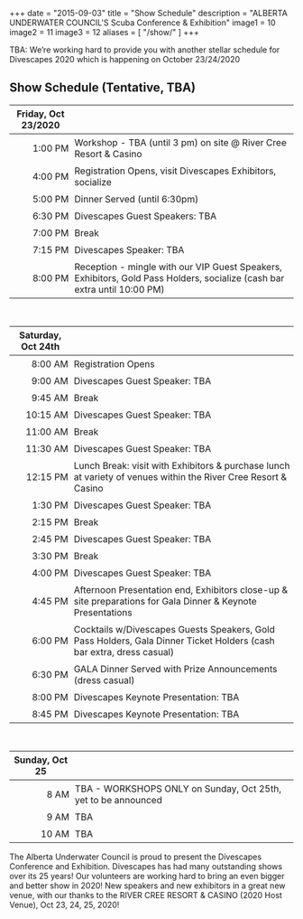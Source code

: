 +++
date        = "2015-09-03"
title       = "Show Schedule"
description = "ALBERTA UNDERWATER COUNCIL'S Scuba Conference &amp; Exhibition"
image1 = 10
image2 = 11
image3 = 12
aliases = [
  "/show/"
]
+++

TBA: We’re working hard to provide you with another stellar schedule for Divescapes 2020 which is happening on October 23/24/2020

<h2>Show Schedule (Tentative, TBA)</h2>

<style type="text/css">
th, td { padding: 5px; }
</style>

<table>
<thead>
<tr>
<th><strong>Friday, Oct 23/2020</strong></th>
<th></th></tr>
</thead>
<tbody>
<tr><td align="right">1:00 PM</td><td>Workshop - TBA (until 3 pm) on site @ River Cree Resort & Casino</td></tr>
<tr><td align="right">4:00 PM</td><td>Registration Opens, visit Divescapes Exhibitors, socialize</td></tr>
<tr><td align="right">5:00 PM</td><td>Dinner Served (until 6:30pm)</td></tr>
<tr><td align="right">6:30 PM</td><td>Divescapes Guest Speakers: TBA</td></tr>
<tr><td align="right">7:00 PM</td><td>Break</td></tr>
<tr><td align="right">7:15 PM</td><td>Divescapes Speaker: TBA</td></tr>
<tr><td align="right">8:00 PM</td><td>Reception - mingle with our VIP Guest Speakers, Exhibitors, Gold Pass Holders, socialize (cash bar extra until 10:00 PM)</td></tr>
</tbody>
</table>
<br/>
<table>
<thead>
<tr>
<th><strong>Saturday, Oct 24th</strong></th>
<th></th></tr>
</thead>
<tbody>
<tr><td align="right">8:00 AM</td><td>Registration Opens</td></tr>
<tr><td align="right">9:00 AM</td><td>Divescapes Guest Speaker: TBA</td></tr>
<tr><td align="right">9:45 AM</td><td>Break</td></tr>
<tr><td align="right">10:15 AM</td><td>Divescapes Guest Speaker: TBA</td></tr>
<tr><td align="right">11:00 AM</td><td>Break</td></tr>
<tr><td align="right">11:30 AM</td><td>Divescapes Guest Speaker: TBA</td></tr>
<tr><td align="right">12:15 PM</td><td>Lunch Break: visit with Exhibitors &amp; purchase lunch at variety of venues within the River Cree Resort & Casino</td></tr>
<tr><td align="right">1:30 PM</td><td>Divescapes Guest Speaker: TBA</td></tr>
<tr><td align="right">2:15 PM</td><td>Break</td></tr>
<tr><td align="right">2:45 PM</td><td>Divescapes Guest Speaker: TBA</td></tr>
<tr><td align="right">3:30 PM</td><td>Break</td></tr>
<tr><td align="right">4:00 PM</td><td>Divescapes Guest Speaker: TBA</td></tr>
<tr><td align="right">4:45 PM</td><td>Afternoon Presentation end, Exhibitors close-up &amp; site preparations for Gala Dinner &amp; Keynote Presentations</td></tr>
<tr><td align="right">6:00 PM</td><td>Cocktails w/Divescapes Guests Speakers, Gold Pass Holders, Gala Dinner Ticket Holders (cash bar extra, dress casual)</td></tr>
<tr><td align="right">6:30 PM</td><td>GALA Dinner Served with Prize Announcements (dress casual)</td></tr>
<tr><td align="right">8:00 PM</td><td>Divescapes Keynote Presentation: TBA
<tr><td align="right">8:45 PM</td><td>Divescapes Keynote Presentation: TBA</td></tr>
</tbody>
</table>
<br/>
<table>
<thead>
<tr>
<th><strong>Sunday, Oct 25</strong></th>
<th></th></tr>
</thead>
<tbody>
<tr><td align="right">8 AM</td><td>TBA - WORKSHOPS ONLY on Sunday, Oct 25th, yet to be announced</td></tr>
<tr><td align="right">9 AM</td><td>TBA
<tr><td align="right">10 AM</td><td>TBA
</tbody>
</table>

The Alberta Underwater Council is proud to present the Divescapes Conference and Exhibition. Divescapes has had many outstanding shows over its 25 years!  Our volunteers are working hard to bring an even bigger and better show in 2020! New speakers and new exhibitors in a great new venue, with our thanks to the RIVER CREE RESORT & CASINO (2020 Host Venue), Oct 23, 24, 25, 2020!
